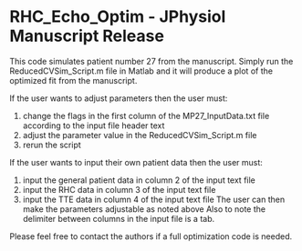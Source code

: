 # RHC_Echo_Optim - JPhysiol Manuscript Release
This code simulates patient number 27 from the manuscript. 
Simply run the ReducedCVSim_Script.m file in Matlab and it will produce a plot of the optimized fit from the manuscript.

If the user wants to adjust parameters then the user must:
1) change the flags in the first column of the MP27_InputData.txt file according to the input file header text
2) adjust the parameter value in the ReducedCVSim_Script.m file
3) rerun the script

If the user wants to input their own patient data then the user must:
1) input the general patient data in column 2 of the input text file
2) input the RHC data in column 3 of the input text file
3) input the TTE data in column 4 of the input text file
The user can then make the parameters adjustable as noted above
Also to note the delimiter between columns in the input file is a tab.

Please feel free to contact the authors if a full optimization code is needed.
